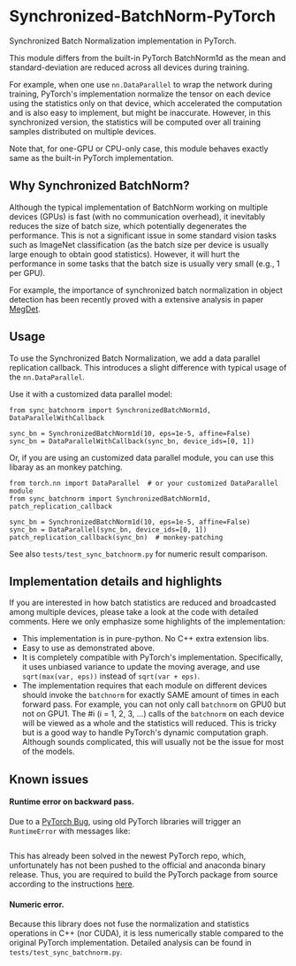 # Synchronized-BatchNorm-PyTorch

Synchronized Batch Normalization implementation in PyTorch.

This module differs from the built-in PyTorch BatchNorm1d as the mean and
standard-deviation are reduced across all devices during training.

For example, when one use `nn.DataParallel` to wrap the network during
training, PyTorch's implementation normalize the tensor on each device using
the statistics only on that device, which accelerated the computation and
is also easy to implement, but might be inaccurate. However, in this
synchronized version, the statistics will be computed over all training
samples distributed on multiple devices.

Note that, for one-GPU or CPU-only case, this module behaves exactly same
as the built-in PyTorch implementation.

## Why Synchronized BatchNorm?

Although the typical implementation of BatchNorm working on multiple devices (GPUs)
is fast (with no communication overhead), it inevitably reduces the size of batch size,
which potentially degenerates the performance. This is not a significant issue in some
standard vision tasks such as ImageNet classification (as the batch size per device
is usually large enough to obtain good statistics). However, it will hurt the performance
in some tasks that the batch size is usually very small (e.g., 1 per GPU).

For example, the importance of synchronized batch normalization in object detection has been recently proved with a
extensive analysis in paper [MegDet]().

## Usage

To use the Synchronized Batch Normalization, we add a data parallel replication callback. This introduces a slight
difference with typical usage of the `nn.DataParallel`.

Use it with a customized data parallel model:

```
from sync_batchnorm import SynchronizedBatchNorm1d, DataParallelWithCallback

sync_bn = SynchronizedBatchNorm1d(10, eps=1e-5, affine=False)
sync_bn = DataParallelWithCallback(sync_bn, device_ids=[0, 1])
```

Or, if you are using an customized data parallel module, you can use this libaray as an monkey patching.

```
from torch.nn import DataParallel  # or your customized DataParallel module
from sync_batchnorm import SynchronizedBatchNorm1d, patch_replication_callback

sync_bn = SynchronizedBatchNorm1d(10, eps=1e-5, affine=False)
sync_bn = DataParallel(sync_bn, device_ids=[0, 1])
patch_replication_callback(sync_bn)  # monkey-patching
```

See also `tests/test_sync_batchnorm.py` for numeric result comparison.

## Implementation details and highlights

If you are interested in how batch statistics are reduced and broadcasted among multiple devices, please take a look
at the code with detailed comments. Here we only emphasize some highlights of the implementation:

- This implementation is in pure-python. No C++ extra extension libs.
- Easy to use as demonstrated above.
- It is completely compatible with PyTorch's implementation. Specifically, it uses unbiased variance to update the
moving average, and use `sqrt(max(var, eps))` instead of `sqrt(var + eps)`.
- The implementation requires that each module on different devices should invoke the `batchnorm` for exactly SAME
amount of times in each forward pass. For example, you can not only call `batchnorm` on GPU0 but not on GPU1. The #i
(i = 1, 2, 3, ...) calls of the `batchnorm` on each device will be viewed as a whole and the statistics will reduced.
This is tricky but is a good way to handle PyTorch's dynamic computation graph. Although sounds complicated, this
will usually not be the issue for most of the models.

## Known issues

#### Runtime error on backward pass.

Due to a [PyTorch Bug](), using old PyTorch libraries will trigger an `RuntimeError` with messages like:

```
```

This has already been solved in the newest PyTorch repo, which, unfortunately has not been pushed to the official and
 anaconda binary release. Thus, you are required to build the PyTorch package from source according to the
 instructions [here]().

#### Numeric error.

Because this library does not fuse the normalization and statistics operations in C++ (nor CUDA), it is less
numerically stable compared to the original PyTorch implementation. Detailed analysis can be found in
`tests/test_sync_batchnorm.py`.
